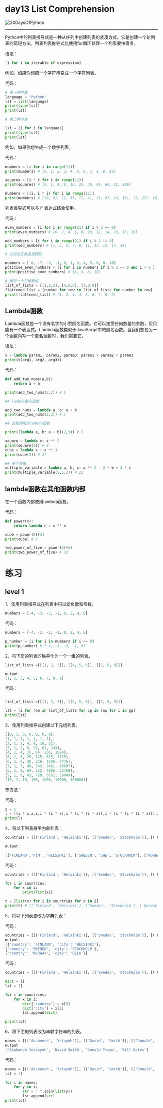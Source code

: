 # day13 List Comprehension

![30DaysOfPython](https://raw.githubusercontent.com/olist213/olistimg/master/upic/30DaysOfPython_banner3@2x-20210916160923517.png)

---

Python中的列表推导式是一种从序列中创建列表的紧凑方式。它是创建一个新列表的简短方法。列表列表推导式比使用for循环处理一个列表要快得多。

语法：

```python
[i for i in iterable if expression]
```

例如，如果你想把一个字符串变成一个字符列表。

代码：

```python
# 第一种方式
language = 'Python'
lst = list(language)
print(type(lst))
print(lst)

# 第二种方式

lst = [i for i in language]
print(type(lst))
print(lst)
```

例如，如果你想生成一个数字列表。

代码：

```python
numbers = [i for i in range(11)]
print(numbers) # [0, 1, 2, 3, 4, 5, 6, 7, 8, 9, 10]

squares = [i * i for i in range(11)]
print(squares) # [0, 1, 4, 9, 16, 25, 36, 49, 64, 81, 100]

numbers = [(i, i * i) for i in range(11)]
print(numbers) # [(0, 0), (1, 1), (2, 4), (3, 9), (4, 16), (5, 25), (6, 36), (7, 49), (8, 64), (9, 81), (10, 100)]
```

列表推导式可以与 if 表达式结合使用。

代码：

```python
even_numbers = [i for i in range(21) if i % 2 == 0]
print(even_numbers) # [0, 2, 4, 6, 8, 10, 12, 14, 16, 18, 20]

odd_numbers = [i for i in range(21) if i % 2 != 0]
print(odd_numbers) # [1, 3, 5, 7, 9, 11, 13, 15, 17, 19]

# 过滤出正数且是偶数

numbers = [-8, -7, -3, -1, 0, 1, 3, 4, 5, 6, 8, 10]
positive_even_numbers = [i for i in numbers if i % 2 == 0 and i > 0 ]
print(positive_even_numbers) # [4, 6, 8, 10]

# 展开一个三维数组
list_of_lists = [[1,2,3], [4,5,6], [7,8,9]]
flattened_list = [number for row in list_of_lists for number in row]
print(flattened_list) # [1, 2, 3, 4, 5, 6, 7, 8, 9]
```

## Lambda函数

Lambda函数是一个没有名字的小型匿名函数。它可以接受任何数量的参数，但只能有一个表达式。Lambda函数类似于JavaScript中的匿名函数。当我们想在另一个函数内写一个匿名函数时，我们需要它。

语法：

```python
x = lambda param1, param2, param3: param1 + param2 + param3
print(x(arg1, arg2, arg3))
```

代码：

```python
def add_two_nums(a,b):
    return a + b

print(add_two_nums(2,3)) # 5

## lambda匿名函数

add_two_nums = lambda a, b: a + b
print(add_two_nums(2,3)) # 5

## 自我调用的lambda函数

print((lambda a, b: a + b)(2,3)) # 5

square = lambda x: x ** 2
print(square(3)) # 9
cube = lambda x : x ** 3
print(cube(3)) # 27

## 多个变量
multiple_variable = lambda a, b, c: a ** 2 - 3 * b + 4 * c
print(multiple_variable(5,5,3)) # 22
```

## lambda函数在其他函数内部

在一个函数内部使用lambda函数。

代码：

```python
def power(x):
    return lambda n : x ** n

cube = power(2)(3)
print(cube) # 8

two_power_of_five = power(2)(5)
print(two_power_of_five) # 32
```



# 练习

## level 1

1、使用列表推导式在列表中只过滤负数和零数。

```python
numbers = [-4, -3, -2, -1, 0, 2, 4, 6]
```

代码：

```python
numbers = [-4, -3, -2, -1, 0, 2, 4, 6]

p_number = [i for i in numbers if i <= 0]
print(p_number) # [-4, -3, -2, -1, 0]
```

2、将下面的列表的扁平化为一个一维的列表。

```python
list_of_lists =[[[1, 2, 3]], [[4, 5, 6]], [[7, 8, 9]]]

output
[1, 2, 3, 4, 5, 6, 7, 8, 9]
```

代码：

```python

list_of_lists =[[[1, 2, 3]], [[4, 5, 6]], [[7, 8, 9]]]

lst = [i for row in list_of_lists for pp in row for i in pp]
print(lst)
```

3、使用列表推导式创建以下元组列表。

```python
[(0, 1, 0, 0, 0, 0, 0),
(1, 1, 1, 1, 1, 1, 1),
(2, 1, 2, 4, 8, 16, 32),
(3, 1, 3, 9, 27, 81, 243),
(4, 1, 4, 16, 64, 256, 1024),
(5, 1, 5, 25, 125, 625, 3125),
(6, 1, 6, 36, 216, 1296, 7776),
(7, 1, 7, 49, 343, 2401, 16807),
(8, 1, 8, 64, 512, 4096, 32768),
(9, 1, 9, 81, 729, 6561, 59049),
(10, 1, 10, 100, 1000, 10000, 100000)]
```

笨方法：

代码：

```python
x = 1
l = [(i * x,x,i,i * (i * x),i * (i * (i * x)),i * (i * (i * (i * x))),i * (i * (i * (i * (i * x))))) for i in range(11) ]
print(l)
```

4、将以下列表展平为新列表：

```python
countries = [[('Finland', 'Helsinki')], [('Sweden', 'Stockholm')], [('Norway', 'Oslo')]]

output:
  
[['FINLAND','FIN', 'HELSINKI'], ['SWEDEN', 'SWE', 'STOCKHOLM'], ['NORWAY', 'NOR', 'OSLO']]
```

代码：

```python
countries = [[('Finland', 'Helsinki')], [('Sweden', 'Stockholm')], [('Norway', 'Oslo')]]

for i in countries:
    for x in i:
        print(list(x))

t = [list(x) for i in countries for x in i]
print(t) # [['Finland', 'Helsinki'], ['Sweden', 'Stockholm'], ['Norway', 'Oslo']]

```

5、将以下列表更改为字典列表：

代码：

```python
countries = [[('Finland', 'Helsinki')], [('Sweden', 'Stockholm')], [('Norway', 'Oslo')]]
output:
[{'country': 'FINLAND', 'city': 'HELSINKI'},
{'country': 'SWEDEN', 'city': 'STOCKHOLM'},
{'country': 'NORWAY', 'city': 'OSLO'}]
```

代码：

```python
countries = [[('Finland', 'Helsinki')], [('Sweden', 'Stockholm')], [('Norway', 'Oslo')]]

dict = {}
lst = []

for i in countries:
    for x in i:
        dict['country'] = x[0]
        dict['city'] = x[1]
        lst.append(dict)

print(lst)
```

6、将下面的列表改为串联字符串的列表。

```python
names = [[('Asabeneh', 'Yetayeh')], [('David', 'Smith')], [('Donald', 'Trump')], [('Bill', 'Gates')]]
output
['Asabeneh Yetaeyeh', 'David Smith', 'Donald Trump', 'Bill Gates']
```

代码：

```python
names = [[('Asabeneh', 'Yetayeh')], [('David', 'Smith')], [('Donald', 'Trump')], [('Bill', 'Gates')]]
lst = [] 

for i in names:
    for y in i:
        str = " ".join(list(y))
        lst.append(str)
print(lst)
